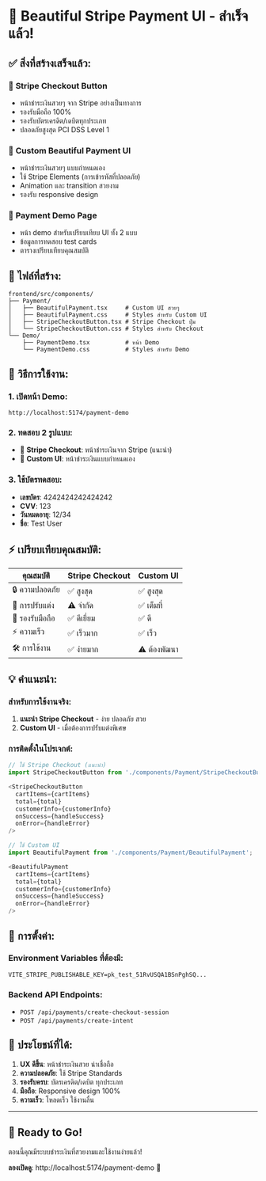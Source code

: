 # 🎨 Beautiful Stripe Payment UI - สำเร็จแล้ว!

## ✅ สิ่งที่สร้างเสร็จแล้ว:

### 🛒 **Stripe Checkout Button**
- หน้าชำระเงินสวยๆ จาก Stripe อย่างเป็นทางการ
- รองรับมือถือ 100%
- รองรับบัตรเครดิต/เดบิตทุกประเภท
- ปลอดภัยสูงสุด PCI DSS Level 1

### 💎 **Custom Beautiful Payment UI**
- หน้าชำระเงินสวยๆ แบบกำหนดเอง
- ใช้ Stripe Elements (การเข้ารหัสที่ปลอดภัย)
- Animation และ transition สวยงาม
- รองรับ responsive design

### 🚀 **Payment Demo Page**
- หน้า demo สำหรับเปรียบเทียบ UI ทั้ง 2 แบบ
- ข้อมูลการทดสอบ test cards
- ตารางเปรียบเทียบคุณสมบัติ

## 📁 ไฟล์ที่สร้าง:

```
frontend/src/components/
├── Payment/
│   ├── BeautifulPayment.tsx     # Custom UI สวยๆ
│   ├── BeautifulPayment.css     # Styles สำหรับ Custom UI
│   ├── StripeCheckoutButton.tsx # Stripe Checkout ปุ่ม
│   └── StripeCheckoutButton.css # Styles สำหรับ Checkout
└── Demo/
    ├── PaymentDemo.tsx          # หน้า Demo
    └── PaymentDemo.css          # Styles สำหรับ Demo
```

## 🎯 วิธีการใช้งาน:

### 1. **เปิดหน้า Demo**:
```
http://localhost:5174/payment-demo
```

### 2. **ทดสอบ 2 รูปแบบ**:
- 🛒 **Stripe Checkout**: หน้าชำระเงินจาก Stripe (แนะนำ)
- 💎 **Custom UI**: หน้าชำระเงินแบบกำหนดเอง

### 3. **ใช้บัตรทดสอบ**:
- **เลขบัตร**: 4242424242424242
- **CVV**: 123
- **วันหมดอายุ**: 12/34
- **ชื่อ**: Test User

## ⚡ เปรียบเทียบคุณสมบัติ:

| คุณสมบัติ | Stripe Checkout | Custom UI |
|-----------|-----------------|-----------|
| 🔒 ความปลอดภัย | ✅ สูงสุด | ✅ สูงสุด |
| 🎨 การปรับแต่ง | ⚠️ จำกัด | ✅ เต็มที่ |
| 📱 รองรับมือถือ | ✅ ดีเยี่ยม | ✅ ดี |
| ⚡ ความเร็ว | ✅ เร็วมาก | ✅ เร็ว |
| 🛠️ การใช้งาน | ✅ ง่ายมาก | ⚠️ ต้องพัฒนา |

## 💡 คำแนะนำ:

### **สำหรับการใช้งานจริง**:
1. **แนะนำ Stripe Checkout** - ง่าย ปลอดภัย สวย
2. **Custom UI** - เมื่อต้องการปรับแต่งพิเศษ

### **การติดตั้งในโปรเจกต์**:

```typescript
// ใช้ Stripe Checkout (แนะนำ)
import StripeCheckoutButton from './components/Payment/StripeCheckoutButton';

<StripeCheckoutButton
  cartItems={cartItems}
  total={total}
  customerInfo={customerInfo}
  onSuccess={handleSuccess}
  onError={handleError}
/>
```

```typescript
// ใช้ Custom UI
import BeautifulPayment from './components/Payment/BeautifulPayment';

<BeautifulPayment
  cartItems={cartItems}
  total={total}
  customerInfo={customerInfo}
  onSuccess={handleSuccess}
  onError={handleError}
/>
```

## 🔧 การตั้งค่า:

### **Environment Variables ที่ต้องมี**:
```
VITE_STRIPE_PUBLISHABLE_KEY=pk_test_51RvUSQA1BSnPghSQ...
```

### **Backend API Endpoints**:
- `POST /api/payments/create-checkout-session`
- `POST /api/payments/create-intent`

## 🎉 **ประโยชน์ที่ได้**:

1. **UX ดีขึ้น**: หน้าชำระเงินสวย น่าเชื่อถือ
2. **ความปลอดภัย**: ใช้ Stripe Standards
3. **รองรับครบ**: บัตรเครดิต/เดบิต ทุกประเภท
4. **มือถือ**: Responsive design 100%
5. **ความเร็ว**: โหลดเร็ว ใช้งานลื่น

---

## 🚀 **Ready to Go!**

ตอนนี้คุณมีระบบชำระเงินที่สวยงามและใช้งานง่ายแล้ว!

**ลองเปิดดู**: http://localhost:5174/payment-demo 🎨
